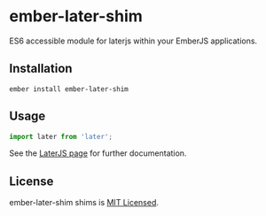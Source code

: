 # ember-later-shim

ES6 accessible module for laterjs within your EmberJS applications.

Installation
------------------------------------------------------------------------------

```
ember install ember-later-shim
```

## Usage

```js
import later from 'later';
```

See the [LaterJS page](http://bunkat.github.io/later/) for further documentation.

## License

ember-later-shim shims is [MIT Licensed](https://github.com/spieker/ember-later-shim/blob/master/LICENSE.md).
